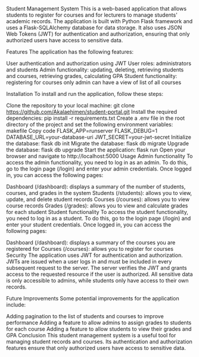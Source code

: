 Student Management System
This is a web-based application that allows students to register for courses and for lecturers to manage students' academic records. The application is built with Python Flask framework and uses a Flask-SQLAlchemy database for data storage. It also uses JSON Web Tokens (JWT) for authentication and authorization, ensuring that only authorized users have access to sensitive data.

Features
The application has the following features:

User authentication and authorization using JWT
User roles: administrators and students
Admin functionality: updating, deleting, retrieving students and courses, retrieving grades, calculating GPA
Student functionality: registering for courses
only admin can have a view of list of all courses

Installation
To install and run the application, follow these steps:

Clone the repository to your local machine: git clone https://github.com/Akalaehimen/student-portal.git
Install the required dependencies: pip install -r requirements.txt
Create a .env file in the root directory of the project and set the following environment variables:
makefile
Copy code
FLASK_APP=runserver
FLASK_DEBUG=1
DATABASE_URL=your-database-uri
JWT_SECRET=your-jwt-secret
Initialize the database: flask db init
Migrate the database: flask db migrate
Upgrade the database: flask db upgrade
Start the application: flask run
Open your browser and navigate to http://localhost:5000
Usage
Admin functionality
To access the admin functionality, you need to log in as an admin. To do this, go to the login page (/login) and enter your admin credentials. Once logged in, you can access the following pages:

Dashboard (/dashboard): displays a summary of the number of students, courses, and grades in the system
Students (/students): allows you to view, update, and delete student records
Courses (/courses): allows you to view course records
Grades (/grades): allows you to view and calculate grades for each student
Student functionality
To access the student functionality, you need to log in as a student. To do this, go to the login page (/login) and enter your student credentials. Once logged in, you can access the following pages:

Dashboard (/dashboard): displays a summary of the courses you are registered for
Courses (/courses): allows you to register for courses
Security
The application uses JWT for authentication and authorization. JWTs are issued when a user logs in and must be included in every subsequent request to the server. The server verifies the JWT and grants access to the requested resource if the user is authorized. All sensitive data is only accessible to admins, while students only have access to their own records.

Future Improvements
Some potential improvements for the application include:

Adding pagination to the list of students and courses to improve performance
Adding a feature to allow admins to assign grades to students for each course
Adding a feature to allow students to view their grades and GPA
Conclusion
This student management system is a useful tool for managing student records and courses. Its authentication and authorization features ensure that only authorized users have access to sensitive data.

